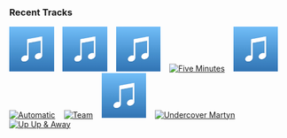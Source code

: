 ### Recent Tracks
[<img src='https://github.com/atfinke/atfinke/blob/master/placeholder.jpeg?raw=true' width='16%' height='16%' alt='Dancing On My Own'>](https://www.last.fm/music/grouplove/_/dancing%2bon%2bmy%2bown)&nbsp;&nbsp;&nbsp;&nbsp;[<img src='https://github.com/atfinke/atfinke/blob/master/placeholder.jpeg?raw=true' width='16%' height='16%' alt='Big'>](https://www.last.fm/music/mackenzie%2bbourg/_/big)&nbsp;&nbsp;&nbsp;&nbsp;[<img src='https://github.com/atfinke/atfinke/blob/master/placeholder.jpeg?raw=true' width='16%' height='16%' alt='Waves'>](https://www.last.fm/music/beachfriends/_/waves)&nbsp;&nbsp;&nbsp;&nbsp;[<img src='https://lastfm.freetls.fastly.net/i/u/300x300/23dceedc4b3e46e9ede243075d47efc3.png' width='16%' height='16%' alt='Five Minutes'>](https://www.last.fm/music/the%2baltogether/_/five%2bminutes)&nbsp;&nbsp;&nbsp;&nbsp;[<img src='https://github.com/atfinke/atfinke/blob/master/placeholder.jpeg?raw=true' width='16%' height='16%' alt='Sucker'>](https://www.last.fm/music/kaptan/_/sucker)&nbsp;&nbsp;&nbsp;&nbsp;<br>[<img src='https://lastfm.freetls.fastly.net/i/u/300x300/ad484b533669379a1f09e2f854b3d37b.png' width='16%' height='16%' alt='Automatic'>](https://www.last.fm/music/the%2bmowgli%2527s/_/automatic)&nbsp;&nbsp;&nbsp;&nbsp;[<img src='https://lastfm.freetls.fastly.net/i/u/300x300/bf9dabcbd7d199f68da2e6a16300d260.png' width='16%' height='16%' alt='Team'>](https://www.last.fm/music/lorde/_/team)&nbsp;&nbsp;&nbsp;&nbsp;[<img src='https://github.com/atfinke/atfinke/blob/master/placeholder.jpeg?raw=true' width='16%' height='16%' alt='I’m So Sorry'>](https://www.last.fm/music/imagine%2bdragons/_/i%25e2%2580%2599m%2bso%2bsorry)&nbsp;&nbsp;&nbsp;&nbsp;[<img src='https://lastfm.freetls.fastly.net/i/u/300x300/aa9e02325be944cab8e4392f1948f5e0.png' width='16%' height='16%' alt='Undercover Martyn'>](https://www.last.fm/music/two%2bdoor%2bcinema%2bclub/_/undercover%2bmartyn)&nbsp;&nbsp;&nbsp;&nbsp;[<img src='https://lastfm.freetls.fastly.net/i/u/300x300/8ca0fd6e84a14317a7d21eaebc81320a.png' width='16%' height='16%' alt='Up Up & Away'>](https://www.last.fm/music/kid%2bcudi/_/up%2bup%2b%2526%2baway)&nbsp;&nbsp;&nbsp;&nbsp;<br>